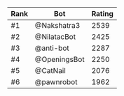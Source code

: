 Rank|Bot|Rating
---|---|---
#1|@Nakshatra3|2539
#2|@NilatacBot|2425
#3|@anti-bot|2287
#4|@OpeningsBot|2250
#5|@CatNail|2076
#6|@pawnrobot|1962
